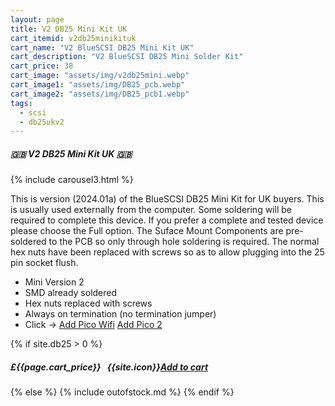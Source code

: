 ```yaml
---
layout: page
title: V2 DB25 Mini Kit UK
cart_itemid: v2db25minikituk
cart_name: "V2 BlueSCSI DB25 Mini Kit UK"
cart_description: "V2 BlueSCSI DB25 Mini Solder Kit"
cart_price: 38
cart_image: "assets/img/v2db25mini.webp"
cart_image1: "assets/img/DB25_pcb.webp"
cart_image2: "assets/img/DB25_pcb1.webp"
tags: 
  - scsi
  - db25ukv2
---
```


##### 🇬🇧 V2 DB25 Mini Kit UK 🇬🇧

{% include carousel3.html %}

This is version (2024.01a) of the BlueSCSI DB25 Mini Kit for UK buyers. This is usually used externally from the computer. Some soldering will be required to complete this device. If you prefer a complete and tested device please choose the Full option. The Suface Mount Components are pre-soldered to the PCB so only through hole soldering is required. The normal hex nuts have been replaced with screws so as to allow plugging into the 25 pin socket flush.

* Mini Version 2
* SMD already soldered
* Hex nuts replaced with screws
* Always on termination (no termination jumper)
* Click &#8594; [Add Pico Wifi](/picowifi) [Add Pico 2](/pico2)

{% if site.db25 > 0 %}
##### £{{page.cart_price}} &nbsp; {{site.icon}}[Add to cart](/cart#{{page.cart_itemid}})
{% else %}
{% include outofstock.md %}
{% endif %}